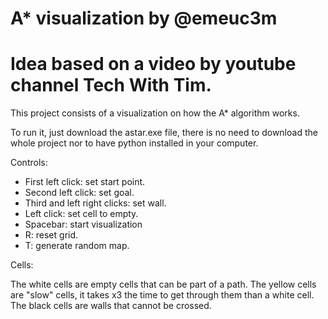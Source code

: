 # A* visualization by @emeuc3m
# Idea based on a video by youtube channel Tech With Tim.

This project consists of a visualization on how the A* algorithm works.

To run it, just download the astar.exe file, there is no need to download the whole project 
nor to have python installed in your computer.

Controls:
- First left click: set start point.
- Second left click: set goal.
- Third and left right clicks: set wall.
- Left click: set cell to empty.
- Spacebar: start visualization
- R: reset grid.
- T: generate random map.

Cells:

The white cells are empty cells that can be part of a path. 
The yellow cells are "slow" cells, it takes x3 the time to get through them than a white cell.
The black cells are walls that cannot be crossed.

